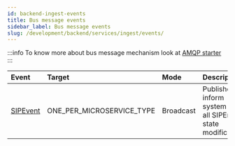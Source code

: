 ```yaml
---
id: backend-ingest-events
title: Bus message events
sidebar_label: Bus message events
slug: /development/backend/services/ingest/events/
---
```


:::info
To know more about bus message mechanism look at [AMQP starter](../../../framework/starters/amqp-starter.md)
:::

 | Event    | Target   | Mode    | Description     |
 | :----    | :----    | :------ | :-----------    |
 | [SIPEvent](https://github.com/RegardsOss/regards-ingest/blob/master/ingest-domain/src/main/java/fr/cnes/regards/modules/ingest/domain/event/SIPEvent.java) | ONE_PER_MICROSERVICE_TYPE | Broadcast | Published  to inform system for all SIPEntity state modification |
